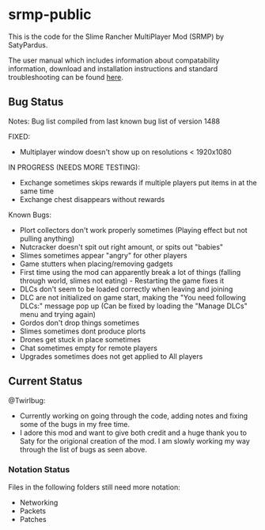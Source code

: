 # srmp-public
This is the code for the Slime Rancher MultiPlayer Mod (SRMP) by SatyPardus.

The user manual which includes information about compatability information, download and installation instructions and standard troubleshooting can be found [here](/manual.md).


## Bug Status 
Notes: Bug list compiled from last known bug list of version 1488

FIXED:
- Multiplayer window doesn't show up on resolutions < 1920x1080

IN PROGRESS (NEEDS MORE TESTING):
- Exchange sometimes skips rewards if multiple players put items in at the same time
- Exchange chest disappears without rewards

Known Bugs:
- Plort collectors don't work properly sometimes (Playing effect but not pulling anything)
- Nutcracker doesn't spit out right amount, or spits out "babies"
- Slimes sometimes appear "angry" for other players
- Game stutters when placing/removing gadgets
- First time using the mod can apparently break a lot of things (falling through world, slimes not eating) - Restarting the game fixes it
- DLCs don't seem to be loaded correctly when leaving and joining
- DLC are not initialized on game start, making the "You need following DLCs:" message pop up (Can be fixed by loading the "Manage DLCs" menu and trying again)
- Gordos don't drop things sometimes
- Slimes sometimes dont produce plorts
- Drones get stuck in place sometimes
- Chat sometimes empty for remote players
- Upgrades sometimes does not get applied to All players


## Current Status
@Twirlbug:
- Currently working on going through the code, adding notes and fixing some of the bugs in my free time. 
- I adore this mod and want to give both credit and a huge thank you to Saty for the origional creation of the mod. 
I am slowly working my way through the list of bugs as seen above.

### Notation Status
Files in the following folders still need more notation:
- Networking
- Packets
- Patches
